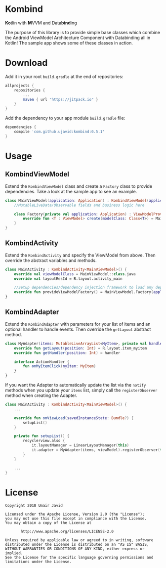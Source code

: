 # Kombind
**Ko**tlin with **M**VVM and Data**bind**ing

The purpose of this library is to provide simple base classes which combine the Android ViewModel Architecture Component with Databinding all in Kotlin! The sample app shows some of these classes in action.

# Download
Add it in your root `build.gradle` at the end of repositories:

```gradle
allprojects {
	repositories {
		...
		maven { url "https://jitpack.io" }
	}
}
```
Add the dependency to your app module `build.gradle` file:

```gradle
dependencies {
	compile 'com.github.ujavid:kombind:0.5.1'
}
```

# Usage
## KombindViewModel
Extend the `KombindViewModel` class and create a `Factory` class to provide dependencies. Take a look at the sample app to see an example.
```kotlin
class MainViewModel(application: Application) : KombindViewModel(application) {
    //MutableLiveData/Observable fields and business logic here

    class Factory(private val application: Application) : ViewModelProvider.NewInstanceFactory() {
        override fun <T : ViewModel> create(modelClass: Class<T>) = MainViewModel(application) as T
    }
}
```

## KombindActivity
Extend the `KombindActivity` and specify the ViewModel from above. Then override the abstract variables and methods.
```kotlin
class MainActivity : KombindActivity<MainViewModel>() {
    override val viewModelClass = MainViewModel::class.java
    override val layoutResId = R.layout.activity_main

    //Setup dependencies/dependency injection framework to load any dependencies here
    override fun provideViewModelFactory() = MainViewModel.Factory(application)
}
```

## KombindAdapter
Extend the `KombindAdapter` with parameters for your list of items and an optional handler to handle events. Then override the `getLayout` abstract method.
```kotlin
class MyAdapter(items: MutableLiveArrayList<MyItem>, private val handler: Any?) : KombindAdapter<KombindAdapter.ViewHolder>(items) {
    override fun getLayout(position: Int) = R.layout.item_myitem
    override fun getHandler(position: Int) = handler

    interface ActionHandler {
        fun onMyItemClick(myItem: MyItem)
    }
}
```
If you want the Adapter to automatically update the list via the `notify` methods when you update your `items` list, simply call the `registerObserver` method when creating the Adapter.
```kotlin
class MainActivity : KombindActivity<MainViewModel>() {
    ...

    override fun onViewLoad(savedInstanceState: Bundle?) {
        setupList()
    }

    private fun setupList() {
    	recyclerview.also {
            it.layoutManager = LinearLayoutManager(this)
            it.adapter = MyAdapter(items, viewModel).registerObserver(this)
        }
    }

    ...
}
```

# License
```
Copyright 2018 Umair Javid

Licensed under the Apache License, Version 2.0 (the "License");
you may not use this file except in compliance with the License.
You may obtain a copy of the License at

       http://www.apache.org/licenses/LICENSE-2.0

Unless required by applicable law or agreed to in writing, software
distributed under the License is distributed on an "AS IS" BASIS,
WITHOUT WARRANTIES OR CONDITIONS OF ANY KIND, either express or implied.
See the License for the specific language governing permissions and
limitations under the License.
```
